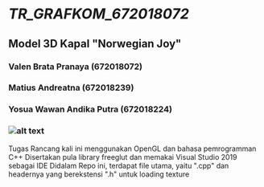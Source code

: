 # _TR_GRAFKOM_672018072_
## Model 3D Kapal "Norwegian Joy"

### Valen Brata Pranaya (672018072)
### Matius Andreatna (672018239)
### Yosua Wawan Andika Putra (672018224)
### ![alt text](https://www.ncl.com/sites/default/files/joy-ship-mobile-2018.jpg)

Tugas Rancang kali ini menggunakan OpenGL dan bahasa pemrogramman C++
Disertakan pula library freeglut dan memakai Visual Studio 2019 sebagai IDE
Didalam Repo ini, terdapat file utama, yaitu ".cpp" dan headernya yang berekstensi ".h" untuk loading texture
